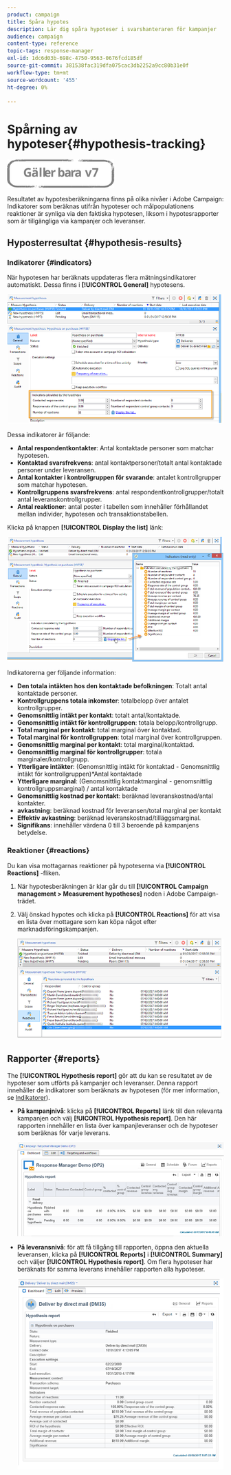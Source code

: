 ```yaml
---
product: campaign
title: Spåra hypotes
description: Lär dig spåra hypoteser i svarshanteraren för kampanjer
audience: campaign
content-type: reference
topic-tags: response-manager
exl-id: 1dc6d03b-698c-4750-9563-0676fcd185df
source-git-commit: 381538fac319dfa075cac3db2252a9cc80b31e0f
workflow-type: tm+mt
source-wordcount: '455'
ht-degree: 0%

---
```


# Spårning av hypoteser{#hypothesis-tracking}

![](../../assets/v7-only.svg)

Resultatet av hypotesberäkningarna finns på olika nivåer i Adobe Campaign: Indikatorer som beräknas utifrån hypoteser och målpopulationens reaktioner är synliga via den faktiska hypotesen, liksom i hypotesrapporter som är tillgängliga via kampanjer och leveranser.

## Hyposterresultat {#hypothesis-results}

### Indikatorer {#indicators}

När hypotesen har beräknats uppdateras flera mätningsindikatorer automatiskt. Dessa finns i **[!UICONTROL General]** hypotesens.

![](assets/response_hypothesis_delivery_example_010.png)

Dessa indikatorer är följande:

* **Antal respondentkontakter**: Antal kontaktade personer som matchar hypotesen.
* **Kontaktad svarsfrekvens**: antal kontaktpersoner/totalt antal kontaktade personer under leveransen.
* **Antal kontakter i kontrollgruppen för svarande**: antalet kontrollgrupper som matchar hypotesen.
* **Kontrollgruppens svarsfrekvens**: antal respondentkontrollgrupper/totalt antal leveranskontrollgrupper.
* **Antal reaktioner**: antal poster i tabellen som innehåller förhållandet mellan individer, hypotesen och transaktionstabellen.

Klicka på knappen **[!UICONTROL Display the list]** länk:

![](assets/response_hypothesis_indicators_002.png)

Indikatorerna ger följande information:

* **Den totala intäkten hos den kontaktade befolkningen**: Totalt antal kontaktade personer.
* **Kontrollgruppens totala inkomster**: totalbelopp över antalet kontrollgrupper.
* **Genomsnittlig intäkt per kontakt**: totalt antal/kontaktade.
* **Genomsnittlig intäkt för kontrollgruppen**: totala belopp/kontrollgrupp.
* **Total marginal per kontakt**: total marginal över kontaktad.
* **Total marginal för kontrollgruppen**: total marginal över kontrollgruppen.
* **Genomsnittlig marginal per kontakt**: total marginal/kontaktad.
* **Genomsnittlig marginal för kontrollgrupper**: totala marginaler/kontrollgrupp.
* **Ytterligare intäkter**: (Genomsnittlig intäkt för kontaktad - Genomsnittlig intäkt för kontrollgruppen)&#42;Antal kontaktade
* **Ytterligare marginal**: (Genomsnittlig kontaktmarginal - genomsnittlig kontrollgruppsmarginal) / antal kontaktade
* **Genomsnittlig kostnad per kontakt**: beräknad leveranskostnad/antal kontakter.
* **avkastning**: beräknad kostnad för leveransen/total marginal per kontakt
* **Effektiv avkastning**: beräknad leveranskostnad/tilläggsmarginal.
* **Signifikans**: innehåller värdena 0 till 3 beroende på kampanjens betydelse.

### Reaktioner {#reactions}

Du kan visa mottagarnas reaktioner på hypoteserna via **[!UICONTROL Reactions]** -fliken.

1. När hypotesberäkningen är klar går du till **[!UICONTROL Campaign management > Measurement hypotheses]** noden i Adobe Campaign-trädet.
1. Välj önskad hypotes och klicka på **[!UICONTROL Reactions]** för att visa en lista över mottagare som kan köpa något efter marknadsföringskampanjen.

   ![](assets/response_hypothesis_reactions_001.png)

## Rapporter {#reports}

The **[!UICONTROL Hypothesis report]** gör att du kan se resultatet av de hypoteser som utförts på kampanjer och leveranser. Denna rapport innehåller de indikatorer som beräknats av hypotesen (för mer information, se [Indikatorer](#indicators)).

* **På kampanjnivå**: klicka på **[!UICONTROL Reports]** länk till den relevanta kampanjen och välj **[!UICONTROL Hypothesis report]**. Den här rapporten innehåller en lista över kampanjleveranser och de hypoteser som beräknas för varje leverans.

   ![](assets/response_hypothesis_campaign_report_001.png)

* **På leveransnivå**: för att få tillgång till rapporten, öppna den aktuella leveransen, klicka på **[!UICONTROL Reports]** i **[!UICONTROL Summary]** och väljer **[!UICONTROL Hypothesis report]**. Om flera hypoteser har beräknats för samma leverans innehåller rapporten alla hypoteser.

   ![](assets/response_hypothesis_delivery_report_001.png)
